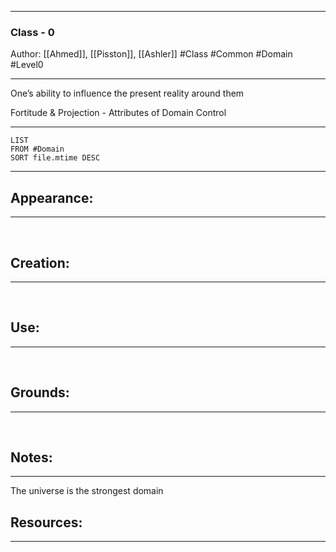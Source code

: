 - - -
### Class - 0
Author: [[Ahmed]], [[Pisston]], [[Ashler]]
#Class #Common #Domain #Level0
- - - 
One’s ability to influence the present reality around them


Fortitude & Projection - Attributes of Domain Control
- - -
```dataview
LIST
FROM #Domain 
SORT file.mtime DESC
```
- - -

## Appearance:<br>
- - -

<br>

## Creation: <br>
- - -
<br>

## Use:<br>
- - -
<br>

## Grounds:<br>
- - -
<br>

## Notes:<br>
- - - 
The universe is the strongest domain

## Resources:
- - -
